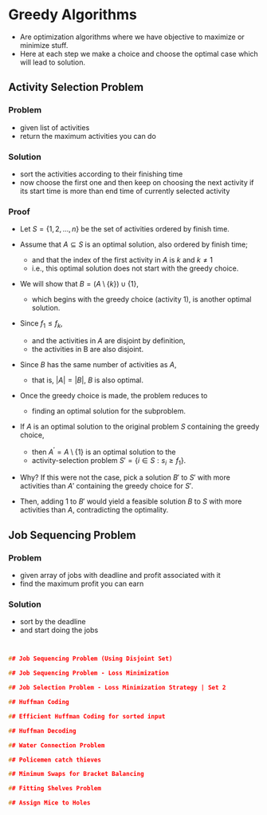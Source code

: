 # Greedy Algorithms

- Are optimization algorithms where we have objective to
  maximize or minimize stuff.
- Here at each step we make a choice and choose the optimal
  case which will lead to solution.

## Activity Selection Problem

### Problem

- given list of activities
- return the maximum activities you can do

### Solution

- sort the activities according to their finishing time
- now choose the first one and then keep on choosing
  the next activity if its start time is more than end time of
  currently selected activity

### Proof

- Let $S=\{1,2,\ldots ,n\}$ be the set of activities ordered by finish time.
- Assume that $A\subseteq S$ is an optimal solution, also ordered by finish time;
    - and that the index of the first activity in $A$ is $k$ and $k \neq 1$
    - i.e., this optimal solution does not start with the greedy choice.
- We will show that $B=(A\setminus \{k\})\cup \{1\}$,
    - which begins with the greedy choice (activity 1), is another optimal solution.
  
- Since $f_{1} \leq f_{k}$,
    - and the activities in $A$ are disjoint by definition,
    - the activities in B are also disjoint.
- Since $B$ has the same number of activities as $A$,
    - that is, $|A|=|B|$, $B$ is also optimal.

- Once the greedy choice is made, the problem reduces to
    - finding an optimal solution for the subproblem.
- If $A$ is an optimal solution to the original problem $S$
  containing the greedy choice,
    - then $A^{\prime }=A\setminus \{1\}$ is an optimal solution to the
    - activity-selection problem $S'=\{i\in S:s_{i}\geq f_{1}\}$.

- Why? If this were not the case, pick a solution $B'$ to $S'$
  with more activities than $A'$ containing the greedy choice for $S'$.
- Then, adding $1$ to $B'$ would yield a feasible solution $B$ to $S$
  with more activities than $A$, contradicting the optimality.

## Job Sequencing Problem

### Problem

- given array of jobs with deadline and profit associated with it
- find the maximum profit you can earn

### Solution

- sort by the deadline
- and start doing the jobs

```cpp


## Job Sequencing Problem (Using Disjoint Set)

## Job Sequencing Problem - Loss Minimization

## Job Selection Problem - Loss Minimization Strategy | Set 2

## Huffman Coding

## Efficient Huffman Coding for sorted input

## Huffman Decoding

## Water Connection Problem

## Policemen catch thieves

## Minimum Swaps for Bracket Balancing

## Fitting Shelves Problem

## Assign Mice to Holes

